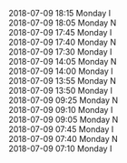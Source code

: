 2018-07-09 18:15 Monday  I  
2018-07-09 18:05 Monday  N  
2018-07-09 17:45 Monday  I  
2018-07-09 17:40 Monday  N  
2018-07-09 17:30 Monday  I  
2018-07-09 14:05 Monday  N  
2018-07-09 14:00 Monday  I  
2018-07-09 13:55 Monday  N  
2018-07-09 13:50 Monday  I  
2018-07-09 09:25 Monday  N  
2018-07-09 09:10 Monday  I  
2018-07-09 09:05 Monday  N  
2018-07-09 07:45 Monday  I  
2018-07-09 07:40 Monday  N  
2018-07-09 07:10 Monday  I  
